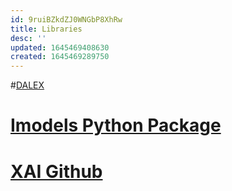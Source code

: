 ```yaml
---
id: 9ruiBZkdZJ0WNGbP8XhRw
title: Libraries
desc: ''
updated: 1645469408630
created: 1645469289750
---
```


#[DALEX](https://uc-r.github.io/dalex)


# [Imodels Python Package](https://www.marktechpost.com/2022/02/10/uc-berkeley-researchers-introduce-imodels-a-python-package-for-fitting-interpretable-machine-learning-models/)


# [XAI Github](https://github.com/samzabdiel/XAI)